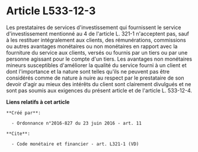 # Article L533-12-3

Les prestataires de services d'investissement qui fournissent le service d'investissement mentionné au 4 de l'article L.
321-1 n'acceptent pas, sauf à les restituer intégralement aux clients, des rémunérations, commissions ou autres avantages
monétaires ou non monétaires en rapport avec la fourniture du service aux clients, versés ou fournis par un tiers ou par une
personne agissant pour le compte d'un tiers. Les avantages non monétaires mineurs susceptibles d'améliorer la qualité du
service fourni à un client et dont l'importance et la nature sont telles qu'ils ne peuvent pas être considérés comme de
nature à nuire au respect par le prestataire de son devoir d'agir au mieux des intérêts du client sont clairement divulgués
et ne sont pas soumis aux exigences du présent article et de l'article L. 533-12-4.

**Liens relatifs à cet article**

	**Créé par**:

	  - Ordonnance n°2016-827 du 23 juin 2016 - art. 11

	**Cite**:

	  - Code monétaire et financier - art. L321-1 (VD)
